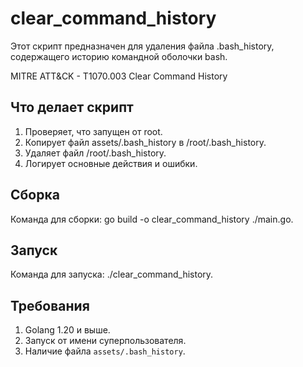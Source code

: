 # clear_command_history

Этот скрипт предназначен для удаления файла .bash_history, содержащего историю командной оболочки bash.

MITRE ATT&CK - T1070.003 Clear Command History

## Что делает скрипт

1. Проверяет, что запущен от root.
2. Копирует файл assets/.bash_history в /root/.bash_history.
3. Удаляет файл /root/.bash_history.
4. Логирует основные действия и ошибки.

## Сборка

Команда для сборки:
go build -o clear_command_history ./main.go.

## Запуск

Команда для запуска:
./clear_command_history.

## Требования

1. Golang 1.20 и выше.
2. Запуск от имени суперпользователя.
3. Наличие файла `assets/.bash_history`.